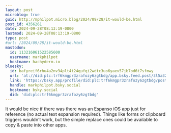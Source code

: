 ```yaml
---
layout: post
microblog: true
guid: http://mphilpot.micro.blog/2024/09/28/it-would-be.html
post_id: 4356261
date: 2024-09-28T08:13:19-0800
lastmod: 2024-09-28T08:13:19-0800
type: post
#url: /2024/09/28/it-would-be.html
mastodon:
  id: 113216061522585600
  username: markphilpot
  hostname: hachyderm.io
bluesky:
  id: bafyreif6rhu4a2nv34plt4t24qufqi2wdtc3uo6yaev57jb7od6t7sfmwy
  url: 'at://did:plc:trf6kmgpr3zrafozy6zgtbdg/app.bsky.feed.post/3l5a324774g22'
  link: 'https://bsky.app/profile/did:plc:trf6kmgpr3zrafozy6zgtbdg/post/3l5a324774g22'
  handle: markphilpot.bsky.social
  hostname: bsky.social
  did: 'did:plc:trf6kmgpr3zrafozy6zgtbdg'
---
```

It would be nice if there was there was an Espanso iOS app just for reference (no actual text expansion required). Things like forms or clipboard triggers wouldn’t work, but the simple replace ones could be available to copy & paste into other apps.

